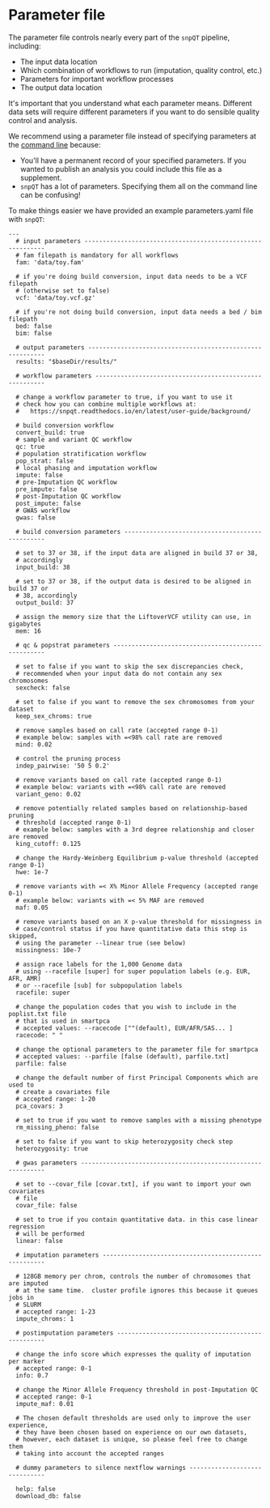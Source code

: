 # Parameter file

The parameter file controls nearly every part of the `snpQT` pipeline, including:

* The input data location
* Which combination of workflows to run (imputation, quality control, etc.)
* Parameters for important workflow processes 
* The output data location

It's important that you understand what each parameter means. Different data
sets will require different parameters if you want to do sensible quality
control and analysis.

We recommend using a parameter file instead of specifying parameters at the
[command line](https://www.nextflow.io/docs/latest/config.html) because:

* You'll have a permanent record of your specified parameters. If you wanted to
  publish an analysis you could include this file as a supplement.
* `snpQT` has a lot of parameters. Specifying them all on the command line can
  be confusing!

To make things easier we have provided an example parameters.yaml file with
`snpQT`:

```
---
  # input parameters -----------------------------------------------------------
  # fam filepath is mandatory for all workflows
  fam: 'data/toy.fam'

  # if you're doing build conversion, input data needs to be a VCF filepath
  # (otherwise set to false)
  vcf: 'data/toy.vcf.gz'

  # if you're not doing build conversion, input data needs a bed / bim filepath
  bed: false
  bim: false
  
  # output parameters ----------------------------------------------------------
  results: "$baseDir/results/"
  
  # workflow parameters --------------------------------------------------------
  
  # change a workflow parameter to true, if you want to use it
  # check how you can combine multiple workflows at:
  #   https://snpqt.readthedocs.io/en/latest/user-guide/background/
  
  # build conversion workflow
  convert_build: true
  # sample and variant QC workflow
  qc: true
  # population stratification workflow
  pop_strat: false 
  # local phasing and imputation workflow
  impute: false
  # pre-Imputation QC workflow
  pre_impute: false
  # post-Imputation QC workflow
  post_impute: false
  # GWAS workflow
  gwas: false

  # build conversion parameters ------------------------------------------------
  
  # set to 37 or 38, if the input data are aligned in build 37 or 38,
  # accordingly
  input_build: 38
  
  # set to 37 or 38, if the output data is desired to be aligned in build 37 or
  # 38, accordingly
  output_build: 37
  
  # assign the memory size that the LiftoverVCF utility can use, in gigabytes
  mem: 16

  # qc & popstrat parameters ---------------------------------------------------
  
  # set to false if you want to skip the sex discrepancies check, 
  # recommended when your input data do not contain any sex chromosomes
  sexcheck: false
  
  # set to false if you want to remove the sex chromosomes from your dataset
  keep_sex_chroms: true
  
  # remove samples based on call rate (accepted range 0-1)
  # example below: samples with =<98% call rate are removed  
  mind: 0.02
  
  # control the pruning process
  indep_pairwise: '50 5 0.2'
  
  # remove variants based on call rate (accepted range 0-1)
  # example below: variants with =<98% call rate are removed
  variant_geno: 0.02
  
  # remove potentially related samples based on relationship-based pruning
  # threshold (accepted range 0-1)
  # example below: samples with a 3rd degree relationship and closer are removed
  king_cutoff: 0.125
  
  # change the Hardy-Weinberg Equilibrium p-value threshold (accepted range 0-1)
  hwe: 1e-7
  
  # remove variants with =< X% Minor Allele Frequency (accepted range 0-1)
  # example below: variants with =< 5% MAF are removed
  maf: 0.05
  
  # remove variants based on an X p-value threshold for missingness in
  # case/control status if you have quantitative data this step is skipped,
  # using the parameter --linear true (see below)
  missingness: 10e-7
  
  # assign race labels for the 1,000 Genome data 
  # using --racefile [super] for super population labels (e.g. EUR, AFR, AMR) 
  # or --racefile [sub] for subpopulation labels
  racefile: super
  
  # change the population codes that you wish to include in the poplist.txt file
  # that is used in smartpca
  # accepted values: --racecode [""(default), EUR/AFR/SAS... ]
  racecode: " "
  
  # change the optional parameters to the parameter file for smartpca
  # accepted values: --parfile [false (default), parfile.txt]
  parfile: false
  
  # change the default number of first Principal Components which are used to
  # create a covariates file
  # accepted range: 1-20
  pca_covars: 3
  
  # set to true if you want to remove samples with a missing phenotype
  rm_missing_pheno: false
  
  # set to false if you want to skip heterozygosity check step
  heterozygosity: true 

  # gwas parameters ------------------------------------------------------------
  
  # set to --covar_file [covar.txt], if you want to import your own covariates
  # file  
  covar_file: false
  
  # set to true if you contain quantitative data. in this case linear regression
  # will be performed  
  linear: false

  # imputation parameters ------------------------------------------------------
  
  # 128GB memory per chrom, controls the number of chromosomes that are imputed
  # at the same time.  cluster profile ignores this because it queues jobs in
  # SLURM
  # accepted range: 1-23
  impute_chroms: 1 

  # postimputation parameters --------------------------------------------------
  
  # change the info score which expresses the quality of imputation per marker
  # accepted range: 0-1
  info: 0.7
  
  # change the Minor Allele Frequency threshold in post-Imputation QC
  # accepted range: 0-1
  impute_maf: 0.01
  
  # The chosen default thresholds are used only to improve the user experience,
  # they have been chosen based on experience on our own datasets, 
  # however, each dataset is unique, so please feel free to change them
  # taking into account the accepted ranges
  
  # dummy parameters to silence nextflow warnings ------------------------------
  
  help: false
  download_db: false
```

